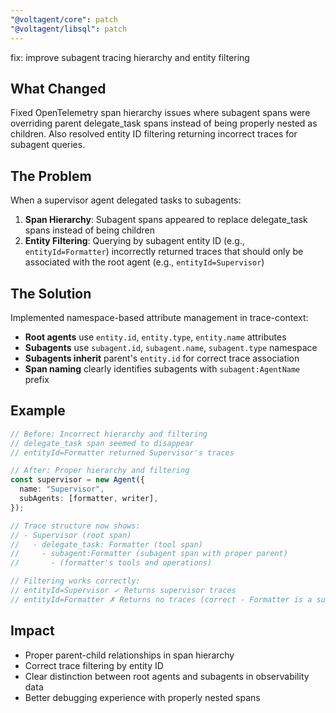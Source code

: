 ```yaml
---
"@voltagent/core": patch
"@voltagent/libsql": patch
---
```


fix: improve subagent tracing hierarchy and entity filtering

## What Changed

Fixed OpenTelemetry span hierarchy issues where subagent spans were overriding parent delegate_task spans instead of being properly nested as children. Also resolved entity ID filtering returning incorrect traces for subagent queries.

## The Problem

When a supervisor agent delegated tasks to subagents:

1. **Span Hierarchy**: Subagent spans appeared to replace delegate_task spans instead of being children
2. **Entity Filtering**: Querying by subagent entity ID (e.g., `entityId=Formatter`) incorrectly returned traces that should only be associated with the root agent (e.g., `entityId=Supervisor`)

## The Solution

Implemented namespace-based attribute management in trace-context:

- **Root agents** use `entity.id`, `entity.type`, `entity.name` attributes
- **Subagents** use `subagent.id`, `subagent.name`, `subagent.type` namespace
- **Subagents inherit** parent's `entity.id` for correct trace association
- **Span naming** clearly identifies subagents with `subagent:AgentName` prefix

## Example

```typescript
// Before: Incorrect hierarchy and filtering
// delegate_task span seemed to disappear
// entityId=Formatter returned Supervisor's traces

// After: Proper hierarchy and filtering
const supervisor = new Agent({
  name: "Supervisor",
  subAgents: [formatter, writer],
});

// Trace structure now shows:
// - Supervisor (root span)
//   - delegate_task: Formatter (tool span)
//     - subagent:Formatter (subagent span with proper parent)
//       - (formatter's tools and operations)

// Filtering works correctly:
// entityId=Supervisor ✓ Returns supervisor traces
// entityId=Formatter ✗ Returns no traces (correct - Formatter is a subagent)
```

## Impact

- Proper parent-child relationships in span hierarchy
- Correct trace filtering by entity ID
- Clear distinction between root agents and subagents in observability data
- Better debugging experience with properly nested spans
